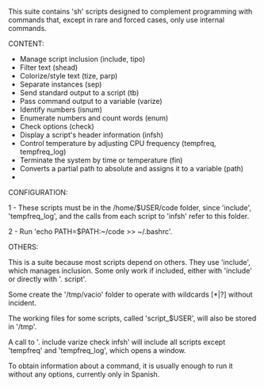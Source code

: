 This suite contains 'sh' scripts designed to complement programming with
commands that, except in rare and forced cases, only use internal commands.

CONTENT:

- Manage script inclusion (include, tipo)
- Filter text (shead)
- Colorize/style text (tize, parp)
- Separate instances (sep)
- Send standard output to a script (tb)
- Pass command output to a variable (varize)
- Identify numbers (isnum)
- Enumerate numbers and count words (enum)
- Check options (check)
- Display a script's header information (infsh)
- Control temperature by adjusting CPU frequency (tempfreq, tempfreq_log)
- Terminate the system by time or temperature (fin)
- Converts a partial path to absolute and assigns it to a variable (path)
- 
CONFIGURATION:

1 - These scripts must be in the /home/$USER/code folder, since 'include',
'tempfreq_log', and the calls from each script to 'infsh' refer to this folder.

2 - Run 'echo PATH=$PATH:~/code >> ~/.bashrc'.

OTHERS:

This is a suite because most scripts depend on others. They use 'include', which
manages inclusion. Some only work if included, either with 'include' or directly
with '. script'.

Some create the '/tmp/vacio' folder to operate with wildcards [*|?] without
incident.

The working files for some scripts, called 'script_$USER', will also be stored
in '/tmp'.

A call to '. include varize check infsh' will include all scripts except
'tempfreq' and 'tempfreq_log', which opens a window.

To obtain information about a command, it is usually enough to run it without
any options, currently only in Spanish.
